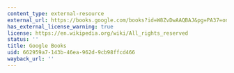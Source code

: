 ```yaml
---
content_type: external-resource
external_url: https://books.google.com/books?id=W8ZvDwAAQBAJ&pg=PA37=onepage#v=onepage&q&f=false
has_external_license_warning: true
license: https://en.wikipedia.org/wiki/All_rights_reserved
status: ''
title: Google Books
uid: 662959a7-143b-46ea-962d-9cb98ffcd466
wayback_url: ''
---
```

